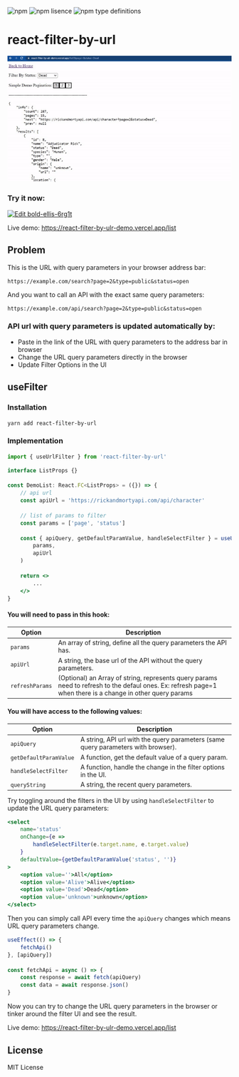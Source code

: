 ![npm](https://img.shields.io/npm/v/react-filter-by-url)
![npm lisence](https://img.shields.io/npm/l/react-filter-by-url)
![npm type definitions](https://img.shields.io/npm/types/react-moralis)


# react-filter-by-url


<img src="https://raw.githubusercontent.com/buikhacnam/buikhacnam/main/public/ezgif.com-gif-maker.gif" alt="" />

### Try it now:

[![Edit bold-ellis-6rg1t](https://codesandbox.io/static/img/play-codesandbox.svg)](https://codesandbox.io/s/elegant-keller-dpjp3e?file=/src/App.tsx)

Live demo: https://react-filter-by-ulr-demo.vercel.app/list


## Problem

This is the URL with query parameters in your browser address bar:

```
https://example.com/search?page=2&type=public&status=open
```

And you want to call an API with the exact same query parameters:

```
https://example.com/api/search?page=2&type=public&status=open
```

### API url with query parameters is updated automatically by:

- Paste in the link of the URL with query parameters to the address bar in browser
- Change the URL query parameters directly in the browser
- Update Filter Options in the UI

## useFilter

### Installation

```
yarn add react-filter-by-url
```

### Implementation

```jsx
import { useUrlFilter } from 'react-filter-by-url'
```

```jsx
interface ListProps {}

const DemoList: React.FC<ListProps> = ({}) => {
	// api url
	const apiUrl = 'https://rickandmortyapi.com/api/character'

	// list of params to filter
	const params = ['page', 'status']

	const { apiQuery, getDefaultParamValue, handleSelectFilter } = useUrlFilter(
		params,
		apiUrl
	)

	return <>
		...
	</>
}
```

#### You will need to pass in this hook:

| Option          | Description                                                     |
| --------------- | --------------------------------------------------------------- |
| `params`       | An array of string, define all the query parameters the API has.                           | 
| `apiUrl` | A string, the base url of the API without the query parameters.           |
| `refreshParams` | (Optional) an Array of string, represents query params need to refresh to the defaul ones. Ex: refresh page=1 when there is a change in other query params           |


#### You will have access to the following values:


| Option          | Description                                                     |
| --------------- | --------------------------------------------------------------- |
| `apiQuery`       | A string, API url with the query parameters (same query parameters with browser).                            | 
| `getDefaultParamValue` | A function, get the default value of a query param.           |
| `handleSelectFilter`| A function, handle the change in the filter options in the UI.    	|
| `queryString`| A string, the recent query parameters.    	|



Try toggling around the filters in the UI by using `handleSelectFilter` to update the URL query parameters:

```jsx
<select
	name='status'
	onChange={e =>
		handleSelectFilter(e.target.name, e.target.value)
	}
	defaultValue={getDefaultParamValue('status', '')}
>
	<option value=''>All</option>
	<option value='Alive'>Alive</option>
	<option value='Dead'>Dead</option>
	<option value='unknown'>unknown</option>
</select>
```

Then you can simply call API every time the `apiQuery` changes which means URL query parameters change.

```jsx
useEffect(() => {
	fetchApi()
}, [apiQuery])

const fetchApi = async () => {
	const response = await fetch(apiQuery)
	const data = await response.json()
}
```

Now you can try to change the URL query parameters in the browser or tinker around the filter UI and see the result.

Live demo: https://react-filter-by-ulr-demo.vercel.app/list


## License

MIT License